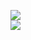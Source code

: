 [![](https://img.shields.io/badge/Made%20With-Github%20Spray-lightgrey.svg?style=for-the-badge&logo=github)](https://github.com/Annihil/github-spray#12066)  
[![](https://i.imgur.com/2DrTn0Z.gif)](https://github.com/Annihil/github-spray)